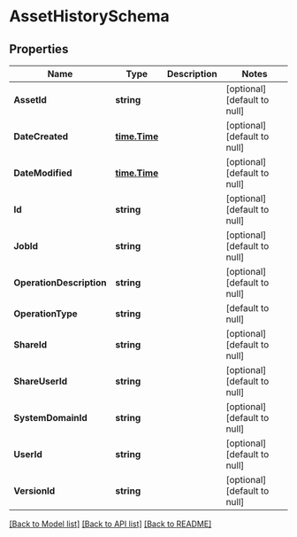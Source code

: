 # AssetHistorySchema

## Properties
Name | Type | Description | Notes
------------ | ------------- | ------------- | -------------
**AssetId** | **string** |  | [optional] [default to null]
**DateCreated** | [**time.Time**](time.Time.md) |  | [optional] [default to null]
**DateModified** | [**time.Time**](time.Time.md) |  | [optional] [default to null]
**Id** | **string** |  | [optional] [default to null]
**JobId** | **string** |  | [optional] [default to null]
**OperationDescription** | **string** |  | [optional] [default to null]
**OperationType** | **string** |  | [default to null]
**ShareId** | **string** |  | [optional] [default to null]
**ShareUserId** | **string** |  | [optional] [default to null]
**SystemDomainId** | **string** |  | [optional] [default to null]
**UserId** | **string** |  | [optional] [default to null]
**VersionId** | **string** |  | [optional] [default to null]

[[Back to Model list]](../README.md#documentation-for-models) [[Back to API list]](../README.md#documentation-for-api-endpoints) [[Back to README]](../README.md)


